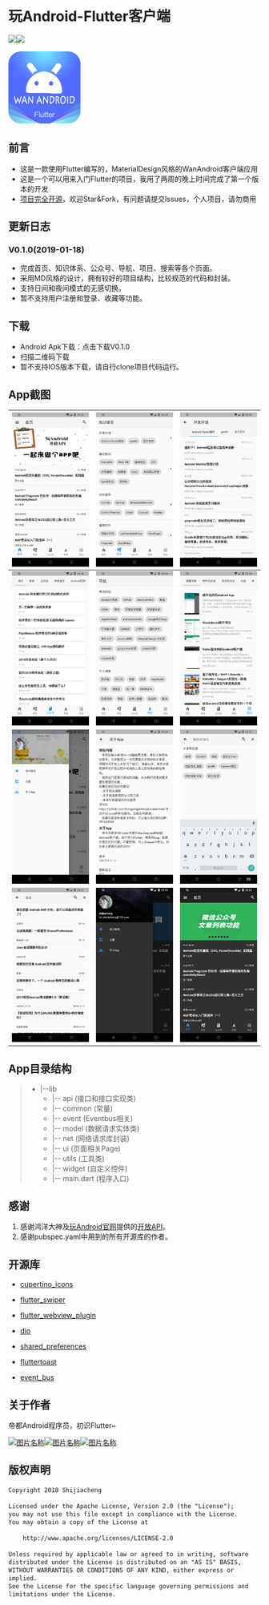 # 玩Android-Flutter客户端

[![](https://img.shields.io/badge/platform-Flutter-blue.svg)](https://flutter.io/)[![](https://img.shields.io/badge/release-V0.1.0-brightgreen.svg)]()

![](screenshot/ic_launcher.png)

## 前言

- 这是一款使用Flutter编写的，MaterialDesign风格的WanAndroid客户端应用
- 这是一个可以用来入门Flutter的项目，我用了两周的晚上时间完成了第一个版本的开发
- [项目完全开源](https://github.com/shijiacheng/wanandroid_flutter)，欢迎Star&Fork，有问题请提交Issues，个人项目，请勿商用



## 更新日志

### V0.1.0(2019-01-18)

- 完成首页、知识体系、公众号、导航、项目、搜索等各个页面。
- 采用MD风格的设计，拥有较好的项目结构，比较规范的代码和封装。
- 支持日间和夜间模式的无感切换。
- 暂不支持用户注册和登录、收藏等功能。



## 下载

- Android Apk下载：点击下载V0.1.0
- 扫描二维码下载
- 暂不支持IOS版本下载，请自行clone项目代码运行。



## App截图

| ![](screenshot/Screenshot_1547820928.png) | ![](screenshot/Screenshot_1547820936.png) | ![](screenshot/Screenshot_1547820957.png) |
| ----------------------------------------- | ----------------------------------------- | ----------------------------------------- |
| ![](screenshot/Screenshot_1547820971.png) | ![](screenshot/Screenshot_1547820976.png) | ![](screenshot/Screenshot_1547820981.png) |
| ![](screenshot/Screenshot_1547820991.png) | ![](screenshot/Screenshot_1547821002.png) | ![](screenshot/Screenshot_1547821052.png) |
| ![](screenshot/Screenshot_1547821185.png) | ![](screenshot/Screenshot_1547821195.png) | ![](screenshot/Screenshot_1547821205.png) |



## App目录结构

>- |--lib
>    - |-- api (接口和接口实现类)
>    - |-- common (常量)
>    - |-- event (Eventbus相关)
>    - |-- model (数据请求实体类)
>    - |-- net (网络请求库封装)
>    - |-- ui (页面相关Page)
>    - |-- utils (工具类)
>    - |-- widget (自定义控件)
>    - |-- main.dart (程序入口)

## 感谢

1. 感谢鸿洋大神及[玩Android官网](http://www.wanandroid.com/)提供的[开放API](http://www.wanandroid.com/blog/show/2)。
2. 感谢pubspec.yaml中用到的所有开源库的作者。



## 开源库

- [cupertino_icons](https://pub.flutter-io.cn/packages/cupertino_icons)

- [flutter_swiper](https://pub.flutter-io.cn/packages/flutter_swiper)

- [flutter_webview_plugin](https://pub.flutter-io.cn/packages/flutter_webview_plugin)

- [dio](https://pub.flutter-io.cn/packages/dio)

- [shared_preferences](https://pub.flutter-io.cn/packages/shared_preferences)

- [fluttertoast](https://pub.flutter-io.cn/packages/fluttertoast)

- [event_bus](https://pub.flutter-io.cn/packages/event_bus)



## 关于作者

帝都Android程序员，初识Flutter~

[![图片名称](https://img.shields.io/badge/Github-shijiacheng-lightgrey.svg)](https://github.com/shijiacheng)[![图片名称](https://img.shields.io/badge/%E7%AE%80%E4%B9%A6-%40fancy__boy__%E7%9F%B3%E5%98%89%E6%88%90-orange.svg)](https://www.jianshu.com/u/8d4386810c3a)[![图片名称](https://img.shields.io/badge/Blog-http%3A%2F%2Fshijiacheng.studio%2F-blue.svg)](http://shijiacheng.studio/)



## 版权声明

```
Copyright 2018 Shijiacheng

Licensed under the Apache License, Version 2.0 (the "License");
you may not use this file except in compliance with the License.
You may obtain a copy of the License at

    http://www.apache.org/licenses/LICENSE-2.0

Unless required by applicable law or agreed to in writing, software
distributed under the License is distributed on an "AS IS" BASIS,
WITHOUT WARRANTIES OR CONDITIONS OF ANY KIND, either express or implied.
See the License for the specific language governing permissions and
limitations under the License.
```